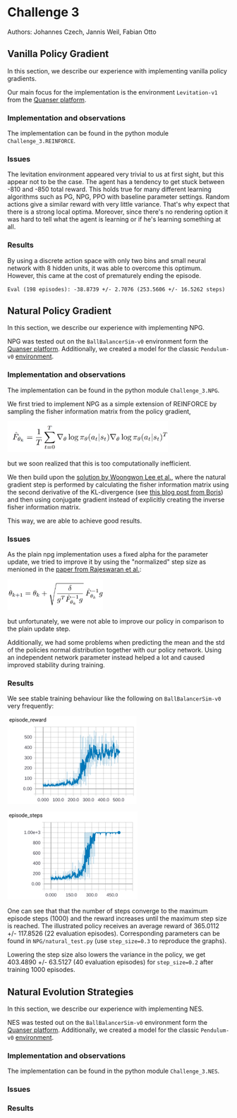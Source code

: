 # Challenge 3

Authors: Johannes Czech, Jannis Weil, Fabian Otto

## Vanilla Policy Gradient

In this section, we describe our experience with implementing vanilla policy gradients.

Our main focus for the implementation is the environment `Levitation-v1` from the [Quanser platform](https://git.ias.informatik.tu-darmstadt.de/quanser/clients).

### Implementation and observations

The implementation can be found in the python module `Challenge_3.REINFORCE`.

### Issues

The levitation environment appeared very trivial to us at first sight, but this appear not to be the case.
The agent has a tendency to get stuck between -810 and -850 total reward.
This holds true for many different learning algorithms such as PG, NPG, PPO with baseline parameter settings.
Random actions give a similar reward with very little variance.
That's why expect that there is a strong local optima.
Moreover, since there's no rendering option it was hard to tell what the agent is learning or if he's learning something 
at all.

### Results

By using a discrete action space with only two bins and small neural network with 8 hidden units, it was able to overcome
this optimum. However, this came at the cost of prematurely ending the episode.
```
Eval (198 episodes): -38.8739 +/- 2.7076 (253.5606 +/- 16.5262 steps)
```

## Natural Policy Gradient

In this section, we describe our experience with implementing NPG.

NPG was tested out on the `BallBalancerSim-v0` environment form the [Quanser platform](https://git.ias.informatik.tu-darmstadt.de/quanser/clients). Additionally, we created a model for the classic `Pendulum-v0` [environment](https://gym.openai.com/envs/Pendulum-v0/).

### Implementation and observations

The implementation can be found in the python module `Challenge_3.NPG`.

We first tried to implement NPG as a simple extension of REINFORCE by sampling the fisher information matrix from
the policy gradient, 

<img src="https://raw.githubusercontent.com/BoboDance/RL-Homework/master/Challenge_3/supplementary/fisher_information.png" height="70"></img>

but we soon realized that this is too computationally inefficient.

We then build upon the [solution by Woongwon Lee et al.](https://github.com/reinforcement-learning-kr/pg_travel/), where
the natural gradient step is performed by calculating the fisher information matrix using the second derivative of the KL-divergence
(see [this blog post from Boris](http://www.boris-belousov.net/2016/10/16/fisher-vs-KL/)) and then using conjugate gradient
instead of explicitly creating the inverse fisher information matrix.

This way, we are able to achieve good results. 

### Issues

As the plain npg implementation uses a fixed alpha for the parameter update,
we tried to improve it by using the "normalized" step size as menioned in the
[paper from Rajeswaran et al.](https://arxiv.org/pdf/1703.02660.pdf): 

<img src="https://raw.githubusercontent.com/BoboDance/RL-Homework/master/Challenge_3/supplementary/normalized_step_size.png" height="70">

but unfortunately, we were not able to improve our policy in comparison to the plain update step.

Additionally, we had some problems when predicting the mean and the std of the policies normal distribution together with
our policy network. Using an independent network parameter instead helped a lot and caused improved stability during training.

### Results

We see stable training behaviour like the following on `BallBalancerSim-v0` very frequently:

<img src="https://raw.githubusercontent.com/BoboDance/RL-Homework/master/Challenge_3/supplementary/npg_episode_reward.png" height="200"></img>

<img src="https://raw.githubusercontent.com/BoboDance/RL-Homework/master/Challenge_3/supplementary/npg_episode_steps.png" height="200"></img>

One can see that that the number of steps converge to the maximum episode steps (1000) and the reward increases until the maximum step size
is reached. The illustrated policy receives an average reward of 365.0112 +/- 117.8526 (22 evaluation episodes).
Corresponding parameters can be found in `NPG/natural_test.py` (use `step_size=0.3` to reproduce the graphs).

Lowering the step size also lowers the variance in the policy, we get 403.4890 +/- 63.5127 (40 evaluation episodes) for 
`step_size=0.2` after training 1000 episodes.

## Natural Evolution Strategies

In this section, we describe our experience with implementing NES.

NES was tested out on the `BallBalancerSim-v0` environment form the [Quanser platform](https://git.ias.informatik.tu-darmstadt.de/quanser/clients). Additionally, we created a model for the classic `Pendulum-v0` [environment](https://gym.openai.com/envs/Pendulum-v0/).

### Implementation and observations

The implementation can be found in the python module `Challenge_3.NES`.


### Issues

### Results
